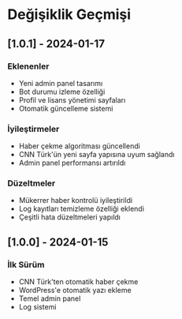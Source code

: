 # Değişiklik Geçmişi

## [1.0.1] - 2024-01-17

### Eklenenler
- Yeni admin panel tasarımı
- Bot durumu izleme özelliği
- Profil ve lisans yönetimi sayfaları
- Otomatik güncelleme sistemi

### İyileştirmeler
- Haber çekme algoritması güncellendi
- CNN Türk'ün yeni sayfa yapısına uyum sağlandı
- Admin panel performansı artırıldı

### Düzeltmeler
- Mükerrer haber kontrolü iyileştirildi
- Log kayıtları temizleme özelliği eklendi
- Çeşitli hata düzeltmeleri yapıldı

## [1.0.0] - 2024-01-15

### İlk Sürüm
- CNN Türk'ten otomatik haber çekme
- WordPress'e otomatik yazı ekleme
- Temel admin panel
- Log sistemi 